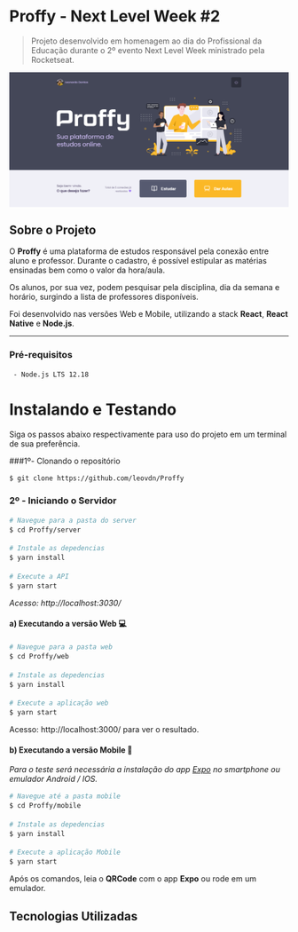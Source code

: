 # Proffy  -  Next Level Week #2
> Projeto desenvolvido em homenagem ao dia do Profissional da Educação durante o 2º evento Next Level Week ministrado pela Rocketseat. 
> 

<img src="./web/public/proffy-home.png" align="center"/>

## Sobre o Projeto

O **Proffy** é uma plataforma de estudos responsável pela conexão entre aluno e professor. Durante o cadastro, é possível estipular as matérias ensinadas bem como o valor da hora/aula. 

Os alunos, por sua vez, podem pesquisar pela disciplina, dia da semana e horário, surgindo a lista de professores disponíveis. 

Foi desenvolvido nas versões Web e Mobile, utilizando a stack **React**, **React Native** e  **Node.js**. 


---
### Pré-requisitos

```
 - Node.js LTS 12.18
```

# Instalando e Testando
Siga os passos abaixo respectivamente para uso do projeto em um terminal de sua preferência.

###1º- Clonando o repositório
  ```bash
  $ git clone https://github.com/leovdn/Proffy
  ```

### 2º - Iniciando o Servidor

```bash
# Navegue para a pasta do server
$ cd Proffy/server

# Instale as depedencias
$ yarn install

# Execute a API
$ yarn start
```
*Acesso: http://localhost:3030/*

#### a) Executando a versão Web 💻

```bash
# Navegue para a pasta web
$ cd Proffy/web

# Instale as depedencias
$ yarn install

# Execute a aplicação web
$ yarn start
```
Acesso: http://localhost:3000/ para ver o resultado.

#### b) Executando a versão Mobile 📱
*Para o teste será necessária a instalação do app [Expo](https://play.google.com/store/apps/details?id=host.exp.exponent) no smartphone ou  emulador Android / IOS.*

```bash
# Navegue até a pasta mobile
$ cd Proffy/mobile

# Instale as depedencias
$ yarn install

# Execute a aplicação Mobile
$ yarn start
```
Após os comandos, leia o **QRCode** com o app **Expo** ou rode em um emulador.

## Tecnologias Utilizadas







